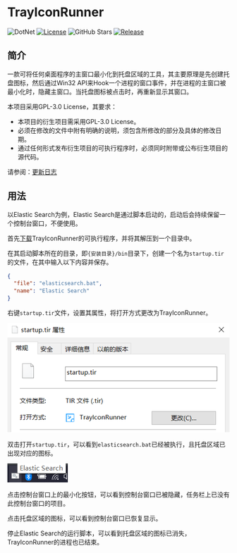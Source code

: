 # TrayIconRunner

![DotNet](https://img.shields.io/badge/.Net%20Framework-4.7.2-brightgreen?logo=dotnet)
[![License](https://img.shields.io/github/license/kosaka-bun/tray-icon-runner?label=License&color=blue&logo=GitHub)](./LICENSE)
![GitHub Stars](https://img.shields.io/github/stars/kosaka-bun/tray-icon-runner?label=Stars&logo=GitHub)
[![Release](https://img.shields.io/github/release/kosaka-bun/tray-icon-runner?label=Release&logo=GitHub)](../../releases)

## 简介
一款可将任何桌面程序的主窗口最小化到托盘区域的工具，其主要原理是先创建托盘图标，然后通过Win32 API来Hook一个进程的窗口事件，并在进程的主窗口被最小化时，隐藏主窗口。当托盘图标被点击时，再重新显示其窗口。

本项目采用GPL-3.0 License，其要求：

- 本项目的衍生项目需采用GPL-3.0 License。
- 必须在修改的文件中附有明确的说明，须包含所修改的部分及具体的修改日期。
- 通过任何形式发布衍生项目的可执行程序时，必须同时附带或公布衍生项目的源代码。

请参阅：[更新日志](./docs/changelog.md)

## 用法
以Elastic Search为例，Elastic Search是通过脚本启动的，启动后会持续保留一个控制台窗口，不便使用。

首先[下载](../../releases/latest)TrayIconRunner的可执行程序，并将其解压到一个目录中。

在其启动脚本所在的目录，即`{安装目录}/bin`目录下，创建一个名为`startup.tir`的文件，在其中输入以下内容并保存。

```json
{
  "file": "elasticsearch.bat",
  "name": "Elastic Search"
}
```

右键`startup.tir`文件，设置其属性，将打开方式更改为TrayIconRunner。

![](./docs/img/1.png)

双击打开`startup.tir`，可以看到`elasticsearch.bat`已经被执行，且托盘区域已出现对应的图标。

![](./docs/img/2.png)

点击控制台窗口上的最小化按钮，可以看到控制台窗口已被隐藏，任务栏上已没有此控制台窗口的项目。

点击托盘区域的图标，可以看到控制台窗口已恢复显示。

停止Elastic Search的运行脚本，可以看到托盘区域的图标已消失，TrayIconRunner的进程也已结束。
